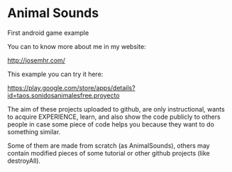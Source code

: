 # Animal Sounds

First android game example

You can to know more about me in my website: 

http://josemhr.com/

This example you can try it here: 

https://play.google.com/store/apps/details?id=taos.sonidosanimalesfree.proyecto


The aim of these projects uploaded to github, are only instructional, 
wants to acquire EXPERIENCE, learn, and also show the code publicly to others people 
in case some piece of code helps you because they want to do something similar.

Some of them are made from scratch (as AnimalSounds), others may contain modified pieces 
of some tutorial or other github projects (like destroyAll).